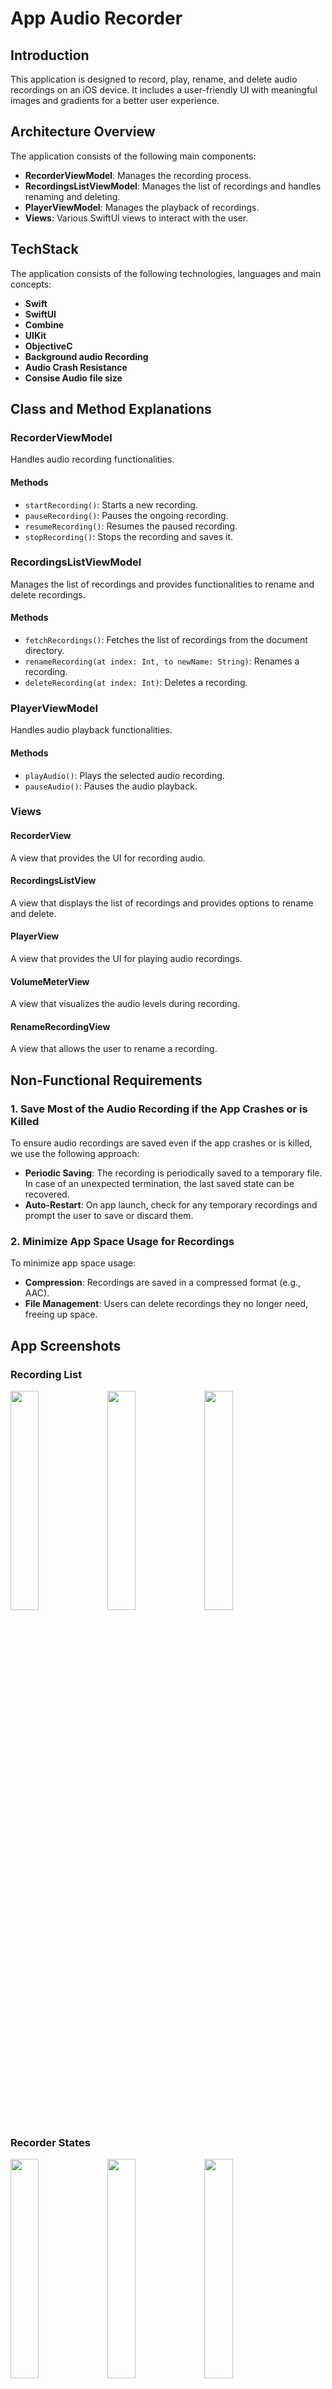 # App Audio Recorder

## Introduction

This application is designed to record, play, rename, and delete audio recordings on an iOS device. It includes a user-friendly UI with meaningful images and gradients for a better user experience.

## Architecture Overview

The application consists of the following main components:

- **RecorderViewModel**: Manages the recording process.
- **RecordingsListViewModel**: Manages the list of recordings and handles renaming and deleting.
- **PlayerViewModel**: Manages the playback of recordings.
- **Views**: Various SwiftUI views to interact with the user.

## TechStack 

The application consists of the following technologies, languages and main concepts:

- **Swift**
- **SwiftUI**
- **Combine**
- **UIKit**
- **ObjectiveC**
- **Background audio Recording**
- **Audio Crash Resistance**
- **Consise Audio file size**

## Class and Method Explanations

### RecorderViewModel
Handles audio recording functionalities.

#### Methods
- `startRecording()`: Starts a new recording.
- `pauseRecording()`: Pauses the ongoing recording.
- `resumeRecording()`: Resumes the paused recording.
- `stopRecording()`: Stops the recording and saves it.

### RecordingsListViewModel
Manages the list of recordings and provides functionalities to rename and delete recordings.

#### Methods
- `fetchRecordings()`: Fetches the list of recordings from the document directory.
- `renameRecording(at index: Int, to newName: String)`: Renames a recording.
- `deleteRecording(at index: Int)`: Deletes a recording.

### PlayerViewModel
Handles audio playback functionalities.

#### Methods
- `playAudio()`: Plays the selected audio recording.
- `pauseAudio()`: Pauses the audio playback.

### Views

#### RecorderView
A view that provides the UI for recording audio.

#### RecordingsListView
A view that displays the list of recordings and provides options to rename and delete.

#### PlayerView
A view that provides the UI for playing audio recordings.

#### VolumeMeterView
A view that visualizes the audio levels during recording.

#### RenameRecordingView
A view that allows the user to rename a recording.

## Non-Functional Requirements

### 1. Save Most of the Audio Recording if the App Crashes or is Killed

To ensure audio recordings are saved even if the app crashes or is killed, we use the following approach:
- **Periodic Saving**: The recording is periodically saved to a temporary file. In case of an unexpected termination, the last saved state can be recovered.
- **Auto-Restart**: On app launch, check for any temporary recordings and prompt the user to save or discard them.

### 2. Minimize App Space Usage for Recordings

To minimize app space usage:
- **Compression**: Recordings are saved in a compressed format (e.g., AAC).
- **File Management**: Users can delete recordings they no longer need, freeing up space.

## App Screenshots

### Recording List
<img src="https://github.com/pavan-kumar-arepu/AudioRecorderPavanKumar/assets/13812858/4ac54b92-c338-43db-a034-89eb90c89b29" width="30%" />
<img src="https://github.com/pavan-kumar-arepu/AudioRecorderPavanKumar/assets/13812858/22f9574e-a714-4e6b-a621-3a3d71bc31d1" width="30%" />
<img src="https://github.com/pavan-kumar-arepu/AudioRecorderPavanKumar/assets/13812858/2b347d40-681a-4d64-936e-385a16960c26" width="30%" />


### Recorder States
<img src="https://github.com/pavan-kumar-arepu/AudioRecorderPavanKumar/assets/13812858/c57f099d-e4a6-41ae-a2dc-5bd58bc49a9a" width="30%" />
<img src="https://github.com/pavan-kumar-arepu/AudioRecorderPavanKumar/assets/13812858/27585dd1-1107-4c05-a76c-8704c3f0c90c" width="30%" />
<img src="https://github.com/pavan-kumar-arepu/AudioRecorderPavanKumar/assets/13812858/d2b4f3ba-242a-4bdc-9b59-93e1594cf090" width="30%" />


### Player States
<img src="https://github.com/pavan-kumar-arepu/AudioRecorderPavanKumar/assets/13812858/2f77d193-2aae-4dbf-ac0f-579a27fcce76" width="30%" />
<img src="https://github.com/pavan-kumar-arepu/AudioRecorderPavanKumar/assets/13812858/e864ee8e-1664-4fcf-9f66-6db41ffc9b02" width="30%" />


## Sequence Diagrams

### Recording

![Recorder](https://github.com/pavan-kumar-arepu/AudioRecorderPavanKumar/assets/13812858/8eb39d0a-8b68-4cd7-97db-490e1f01296b)

### Playing
![Playback](https://github.com/pavan-kumar-arepu/AudioRecorderPavanKumar/assets/13812858/7cb17e88-69e2-43f2-b339-72c6168a90bb)

### Renaming
![Rename](https://github.com/pavan-kumar-arepu/AudioRecorderPavanKumar/assets/13812858/5f318930-f3f1-484f-b88a-f72448beb9f9)

### Delete
![Delete](https://github.com/pavan-kumar-arepu/AudioRecorderPavanKumar/assets/13812858/29c3aa92-b9e6-4141-b821-3c18294bb5b0)

## Bonus

- **Rename File Functionality Implemented**: Allows users to rename their recordings.
- **Delete File Functionality Implemented**: Allows users to delete their recordings.
- **Added Meaningful Images**: Enhanced UI with appropriate images.
- **Added Gradient for Better UI**: Gradient background for a visually appealing UI.

## Contact

- **Email** :  iOSDeveloper.ipa@gmail.com
- **Mobile**:  +91 8121 040 308
- **Linked-in**: https://www.linkedin.com/in/pavan-kumar-arepu-software-architect-engineer/
